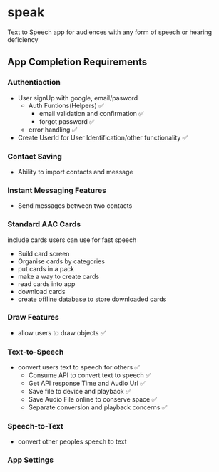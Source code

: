 # speak
Text to Speech app for audiences with any form of speech or hearing deficiency

## App Completion Requirements

### Authentiaction
- User signUp with google, email/pasword
    - Auth Funtions(Helpers) ✅
        - email validation and confirmation ✅
        - forgot password ✅
    - error handling ✅
- Create UserId for User Identification/other functionality ✅

### Contact Saving
- Ability to import contacts and message

### Instant Messaging Features
- Send messages between two contacts

### Standard AAC Cards
include cards users can use for fast speech
- Build card screen
- Organise cards by categories
- put cards in a pack
- make a way to create cards
- read cards into app
- download cards
- create offline database to store downloaded cards

### Draw Features
- allow users to draw objects ✅

### Text-to-Speech
- convert users text to speech for others ✅
    - Consume API to convert text to speech ✅
    - Get API response Time and Audio Url ✅
    - Save file to device and playback ✅
    - Save Audio File online to conserve space ✅
    - Separate conversion and playback concerns ✅

### Speech-to-Text
- convert other peoples speech to text

### App Settings

